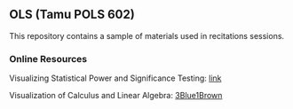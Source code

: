 ## OLS (Tamu POLS 602)

This repository contains a sample of materials used in recitations sessions.

### Online Resources
Visualizing Statistical Power and Significance Testing:
[link](https://rpsychologist.com/d3/nhst/)

Visualization of Calculus and Linear Algebra:
[3Blue1Brown](https://www.youtube.com/c/3blue1brown)




